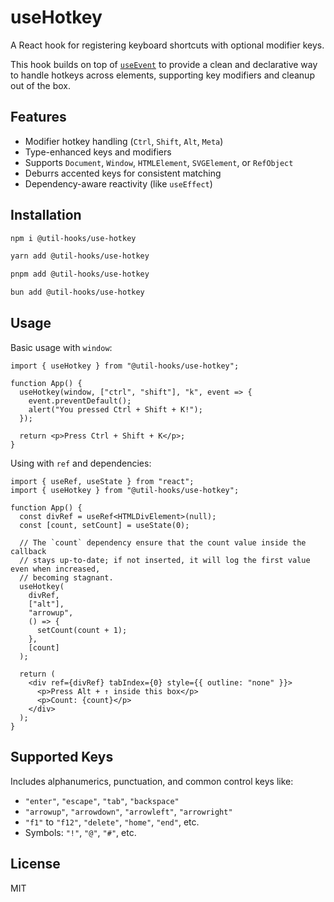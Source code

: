 # useHotkey

A React hook for registering keyboard shortcuts with optional modifier keys.

This hook builds on top of [`useEvent`](https://www.npmjs.com/package/@util-hooks/use-event) to provide a clean and declarative way to handle hotkeys across elements, supporting key modifiers and cleanup out of the box.

## Features

- Modifier hotkey handling (`Ctrl`, `Shift`, `Alt`, `Meta`)
- Type-enhanced keys and modifiers
- Supports `Document`, `Window`, `HTMLElement`, `SVGElement`, or `RefObject`
- Deburrs accented keys for consistent matching
- Dependency-aware reactivity (like `useEffect`)

## Installation

```sh
npm i @util-hooks/use-hotkey
```

```sh
yarn add @util-hooks/use-hotkey
```

```sh
pnpm add @util-hooks/use-hotkey
```

```sh
bun add @util-hooks/use-hotkey
```

## Usage

Basic usage with `window`:

```tsx
import { useHotkey } from "@util-hooks/use-hotkey";

function App() {
  useHotkey(window, ["ctrl", "shift"], "k", event => {
    event.preventDefault();
    alert("You pressed Ctrl + Shift + K!");
  });

  return <p>Press Ctrl + Shift + K</p>;
}
```

Using with `ref` and dependencies:

```tsx
import { useRef, useState } from "react";
import { useHotkey } from "@util-hooks/use-hotkey";

function App() {
  const divRef = useRef<HTMLDivElement>(null);
  const [count, setCount] = useState(0);

  // The `count` dependency ensure that the count value inside the callback
  // stays up-to-date; if not inserted, it will log the first value even when increased,
  // becoming stagnant.
  useHotkey(
    divRef,
    ["alt"],
    "arrowup",
    () => {
      setCount(count + 1);
    },
    [count]
  );

  return (
    <div ref={divRef} tabIndex={0} style={{ outline: "none" }}>
      <p>Press Alt + ↑ inside this box</p>
      <p>Count: {count}</p>
    </div>
  );
}
```

## Supported Keys

Includes alphanumerics, punctuation, and common control keys like:

- `"enter"`, `"escape"`, `"tab"`, `"backspace"`
- `"arrowup"`, `"arrowdown"`, `"arrowleft"`, `"arrowright"`
- `"f1"` to `"f12"`, `"delete"`, `"home"`, `"end"`, etc.
- Symbols: `"!"`, `"@"`, `"#"`, etc.

## License

MIT
